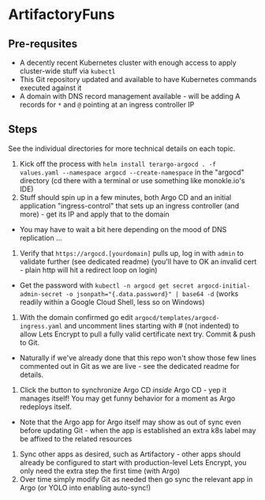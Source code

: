 # ArtifactoryFuns

## Pre-requsites

* A decently recent Kubernetes cluster with enough access to apply cluster-wide stuff via `kubectl`
* This Git repository updated and available to have Kubernetes commands executed against it
* A domain with DNS record management available - will be adding A records for `*` and `@` pointing at an ingress controller IP

## Steps

See the individual directories for more technical details on each topic.

1. Kick off the process with `helm install terargo-argocd . -f values.yaml --namespace argocd --create-namespace` in the "argocd" directory (cd there with a terminal or use something like monokle.io's IDE)
1. Stuff should spin up in a few minutes, both Argo CD and an initial application "ingress-control" that sets up an ingress controller (and more) - get its IP and apply that to the domain
  * You may have to wait a bit here depending on the mood of DNS replication ...
1. Verify that `https://argocd.[yourdomain]` pulls up, log in with `admin` to validate further (see dedicated readme) (you'll have to OK an invalid cert - plain http will hit a redirect loop on login)
  * Get the password with `kubectl -n argocd get secret argocd-initial-admin-secret -o jsonpath="{.data.password}" | base64 -d` (works readily within a Google Cloud Shell, less so on Windows)
1. With the domain confirmed go edit `argocd/templates/argocd-ingress.yaml` and uncomment lines starting with # (not indented) to allow Lets Encrypt to pull a fully valid certificate next try. Commit & push to Git.
  * Naturally if we've already done that this repo won't show those few lines commented out in Git as we are live - see the dedicated readme for details.
1. Click the button to synchronize Argo CD _inside_ Argo CD - yep it manages itself! You may get funny behavior for a moment as Argo redeploys itself.
  * Note that the Argo app for Argo itself may show as out of sync even before updating Git - when the app is established an extra k8s label may be affixed to the related resources
1. Sync other apps as desired, such as Artifactory - other apps should already be configured to start with production-level Lets Encrypt, you only need the extra step the first time (with Argo)
1. Over time simply modify Git as needed then go sync the relevant app in Argo (or YOLO into enabling auto-sync!)
